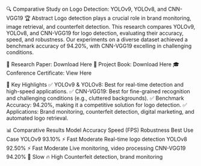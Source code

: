 🔍 Comparative Study on Logo Detection: YOLOv9, YOLOv8, and CNN-VGG19
🏆 Abstract
Logo detection plays a crucial role in brand monitoring, image retrieval, and counterfeit detection. This research compares YOLOv9, YOLOv8, and CNN-VGG19 for logo detection, evaluating their accuracy, speed, and robustness. Our experiments on a diverse dataset achieved a benchmark accuracy of 94.20%, with CNN-VGG19 excelling in challenging conditions.

📄 Research Paper: Download Here
📖 Project Book: Download Here
🎓 Conference Certificate: View Here

📌 Key Highlights
✅ YOLOv9 & YOLOv8: Best for real-time detection and high-speed applications.
✅ CNN-VGG19: Best for fine-grained recognition and challenging conditions (e.g., cluttered backgrounds).
✅ Benchmark Accuracy: 94.20%, making it a competitive solution for logo detection.
✅ Applications: Brand monitoring, counterfeit detection, digital marketing, and automated logo retrieval.

📊 Comparative Results
Model	Accuracy	Speed (FPS)	Robustness	Best Use Case
YOLOv9	93.10%	⚡ Fast	Moderate	Real-time logo detection
YOLOv8	92.50%	⚡ Fast	Moderate	Live monitoring, video processing
CNN-VGG19	94.20%	🐢 Slow	🔥 High	Counterfeit detection, brand monitoring
